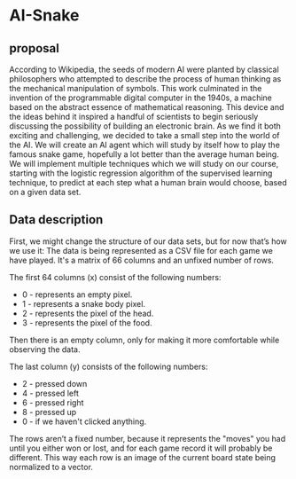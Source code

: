 # AI-Snake




## proposal
According to Wikipedia, the seeds of modern AI were planted by classical philosophers who attempted to describe the process of human thinking as the mechanical manipulation of symbols.
This work culminated in the invention of the programmable digital computer in the 1940s, a machine based on the abstract essence of mathematical reasoning. This device and the ideas behind it inspired a handful of scientists to begin seriously discussing the possibility of building an electronic brain.
As we find it both exciting and challenging, we decided to take a small step into the world of the AI. We will create an AI agent which will study by itself how to play the famous snake game, hopefully a lot better than the average human being.
We will implement multiple techniques which we will study on our course, starting with the logistic regression algorithm of the supervised learning technique, to predict at each step what a human brain would choose, based on a given data set.  

## Data description
First, we might change the structure of our data sets, but for now that’s how we use it:
The data is being represented as a CSV file for each game we have played. It's a matrix of 66 columns and an unfixed number of rows. 

The first 64 columns (x) consist of the following numbers: 
- 0 - represents an empty pixel.
- 1 - represents a snake body pixel.
- 2 - represents the pixel of the head.
- 3 - represents the pixel of the food.

Then there is an empty column, only for making it more comfortable while observing the data.

The last column (y) consists of the following numbers:
- 2 - pressed down
- 4 - pressed left
- 6 - pressed right
- 8 - pressed up
- 0 - if we haven't clicked anything.

The rows aren’t a fixed number, because it represents the "moves" you had until you either won or lost, and for each game record it will probably be different. This way each row is an image of the current board state being normalized to a vector.
